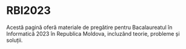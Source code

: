 # RBI2023
Acestă pagină oferă materiale de pregătire pentru Bacalaureatul în Informatică 2023 în Republica Moldova, incluzând teorie, probleme și soluții.
